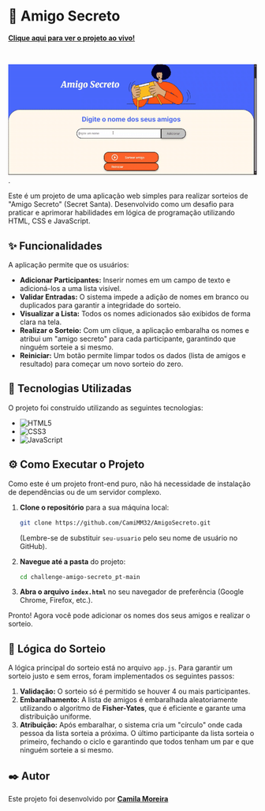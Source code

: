 # 🎁 Amigo Secreto

**[Clique aqui para ver o projeto ao vivo!](https://CamiMM32.github.io/AmigoSecreto/)**

<br>

![Screenshot da aplicação Amigo Secreto](./demonstracao.gif).

Este é um projeto de uma aplicação web simples para realizar sorteios de "Amigo Secreto" (Secret Santa). Desenvolvido como um desafio para praticar e aprimorar habilidades em lógica de programação utilizando HTML, CSS e JavaScript.

## ✨ Funcionalidades

A aplicação permite que os usuários:

- **Adicionar Participantes:** Inserir nomes em um campo de texto e adicioná-los a uma lista visível.
- **Validar Entradas:** O sistema impede a adição de nomes em branco ou duplicados para garantir a integridade do sorteio.
- **Visualizar a Lista:** Todos os nomes adicionados são exibidos de forma clara na tela.
- **Realizar o Sorteio:** Com um clique, a aplicação embaralha os nomes e atribui um "amigo secreto" para cada participante, garantindo que ninguém sorteie a si mesmo.
- **Reiniciar:** Um botão permite limpar todos os dados (lista de amigos e resultado) para começar um novo sorteio do zero.

## 🚀 Tecnologias Utilizadas

O projeto foi construído utilizando as seguintes tecnologias:

- ![HTML5](https://img.shields.io/badge/html5-%23E34F26.svg?style=for-the-badge&logo=html5&logoColor=white)
- ![CSS3](https://img.shields.io/badge/css3-%231572B6.svg?style=for-the-badge&logo=css3&logoColor=white)
- ![JavaScript](https://img.shields.io/badge/javascript-%23323330.svg?style=for-the-badge&logo=javascript&logoColor=%23F7DF1E)

## ⚙️ Como Executar o Projeto

Como este é um projeto front-end puro, não há necessidade de instalação de dependências ou de um servidor complexo.

1.  **Clone o repositório** para a sua máquina local:
    ```bash
    git clone https://github.com/CamiMM32/AmigoSecreto.git
    ```
    (Lembre-se de substituir `seu-usuario` pelo seu nome de usuário no GitHub).

2.  **Navegue até a pasta** do projeto:
    ```bash
    cd challenge-amigo-secreto_pt-main
    ```

3.  **Abra o arquivo `index.html`** no seu navegador de preferência (Google Chrome, Firefox, etc.).

Pronto! Agora você pode adicionar os nomes dos seus amigos e realizar o sorteio.

## 📝 Lógica do Sorteio

A lógica principal do sorteio está no arquivo `app.js`. Para garantir um sorteio justo e sem erros, foram implementados os seguintes passos:

1.  **Validação:** O sorteio só é permitido se houver 4 ou mais participantes.
2.  **Embaralhamento:** A lista de amigos é embaralhada aleatoriamente utilizando o algoritmo de **Fisher-Yates**, que é eficiente e garante uma distribuição uniforme.
3.  **Atribuição:** Após embaralhar, o sistema cria um "círculo" onde cada pessoa da lista sorteia a próxima. O último participante da lista sorteia o primeiro, fechando o ciclo e garantindo que todos tenham um par e que ninguém sorteie a si mesmo.

## ✒️ Autor

Este projeto foi desenvolvido por **[Camila Moreira](https://github.com/CamiMM32)**
